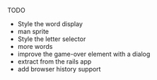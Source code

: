 TODO
- Style the word display
- man sprite
- Style the letter selector
- more words
- improve the game-over element with a dialog
- extract from the rails app
- add browser history support

